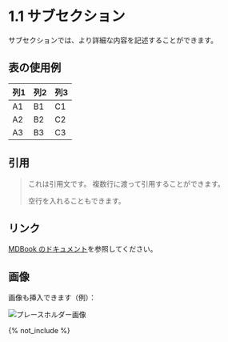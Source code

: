 # 1.1 サブセクション

サブセクションでは、より詳細な内容を記述することができます。

## 表の使用例

| 列1 | 列2 | 列3 |
|-----|-----|-----|
| A1 | B1 | C1 |
| A2 | B2 | C2 |
| A3 | B3 | C3 |

## 引用

> これは引用文です。
> 複数行に渡って引用することができます。
> 
> 空行を入れることもできます。

## リンク

[MDBook のドキュメント](https://rust-lang.github.io/mdBook/)を参照してください。

## 画像

画像も挿入できます（例）：

![プレースホルダー画像](https://via.placeholder.com/150) 

{% not_include %}